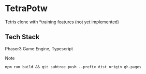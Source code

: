 # TetraPotw
Tetris clone with *training features (not yet implemented)

## Tech Stack
Phaser3 Game Engine, Typescript

Note
```
npm run build && git subtree push --prefix dist origin gh-pages
```
